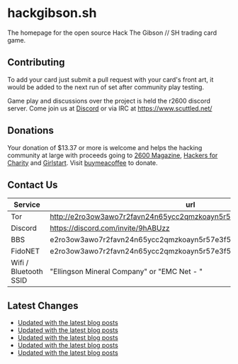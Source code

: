 # hackgibson.sh
The homepage for the open source Hack The Gibson // SH trading card game.


## Contributing

To add your card just submit a pull request with your card's front art, it would be added to the next run of set after community play testing.

Game play and discussions over the project is held the r2600 discord server. Come join us at [Discord](https://discord.com/invite/9hABUzz) or via IRC at https://www.scuttled.net/


## Donations

Your donation of $13.37 or more is welcome and helps the hacking community at large with proceeds going to [2600 Magazine](https://2600.com/), [Hackers for Charity](https://hackersforcharity.org) and [Girlstart](https://girlstart.org).  Visit [buymeacoffee](https://www.buymeacoffee.com/hackgibson.sh) to donate.


## Contact Us

Service | url
-|-
Tor | http://e2ro3ow3awo7r2favn24n65ycc2qmzkoayn5r57e3f56nvjwdcgg32ad.onion
Discord | https://discord.com/invite/9hABUzz
BBS | e2ro3ow3awo7r2favn24n65ycc2qmzkoayn5r57e3f56nvjwdcgg32ad.onion:23
FidoNET | e2ro3ow3awo7r2favn24n65ycc2qmzkoayn5r57e3f56nvjwdcgg32ad.onion:24554
Wifi / Bluetooth SSID | "Ellingson Mineral Company" or "EMC Net - <fidonet address>"

## Latest Changes
<!-- BLOG-POST-LIST:START -->
- [Updated with the latest blog posts](https://github.com/DFW2600/hackgibson.sh/commit/42b6e5c279484e0112e70d00a762b7b9ce7c1d49)
- [Updated with the latest blog posts](https://github.com/DFW2600/hackgibson.sh/commit/a7d0826ec1d5be34eb917d4884ff540432c1c5b4)
- [Updated with the latest blog posts](https://github.com/DFW2600/hackgibson.sh/commit/2aa0501ae745ed52f1a7dcac2fc52ee644077b69)
- [Updated with the latest blog posts](https://github.com/DFW2600/hackgibson.sh/commit/765cc5d82f87e45ecd0663980fceda5b59073d09)
- [Updated with the latest blog posts](https://github.com/DFW2600/hackgibson.sh/commit/074b9a63db677a3f32b2213152ca89b485f9bc2e)
<!-- BLOG-POST-LIST:END -->
